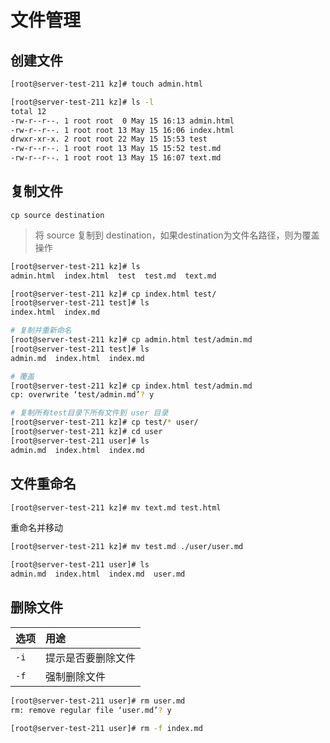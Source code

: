 # 文件管理

## 创建文件

```bash
[root@server-test-211 kz]# touch admin.html
```

```bash
[root@server-test-211 kz]# ls -l
total 12
-rw-r--r--. 1 root root  0 May 15 16:13 admin.html
-rw-r--r--. 1 root root 13 May 15 16:06 index.html
drwxr-xr-x. 2 root root 22 May 15 15:53 test
-rw-r--r--. 1 root root 13 May 15 15:52 test.md
-rw-r--r--. 1 root root 13 May 15 16:07 text.md
```

## 复制文件

`cp source destination`
> 将 source 复制到 destination，如果destination为文件名路径，则为覆盖操作

```bash
[root@server-test-211 kz]# ls
admin.html  index.html  test  test.md  text.md

[root@server-test-211 kz]# cp index.html test/
[root@server-test-211 test]# ls
index.html  index.md

# 复制并重新命名
[root@server-test-211 kz]# cp admin.html test/admin.md
[root@server-test-211 test]# ls
admin.md  index.html  index.md

# 覆盖
[root@server-test-211 kz]# cp index.html test/admin.md
cp: overwrite ‘test/admin.md’? y

# 复制所有test目录下所有文件到 user 目录
[root@server-test-211 kz]# cp test/* user/
[root@server-test-211 kz]# cd user
[root@server-test-211 user]# ls
admin.md  index.html  index.md
```

## 文件重命名

```bash
[root@server-test-211 kz]# mv text.md test.html

```

重命名并移动

```bash
[root@server-test-211 kz]# mv test.md ./user/user.md

[root@server-test-211 user]# ls
admin.md  index.html  index.md  user.md
```

## 删除文件

| 选项 | 用途 |
|:-------|:-----|
| `-i` | 提示是否要删除文件 |
| `-f` | 强制删除文件 |

```bash
[root@server-test-211 user]# rm user.md
rm: remove regular file ‘user.md’? y

```

```bash
[root@server-test-211 user]# rm -f index.md
```

